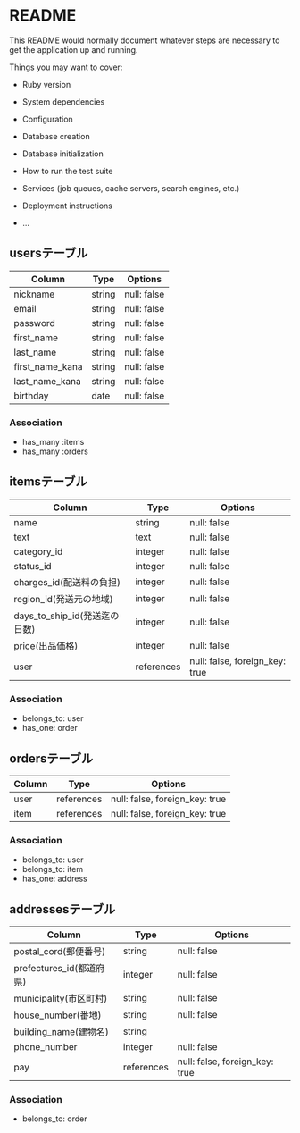 # README

This README would normally document whatever steps are necessary to get the
application up and running.

Things you may want to cover:

* Ruby version

* System dependencies

* Configuration

* Database creation

* Database initialization

* How to run the test suite

* Services (job queues, cache servers, search engines, etc.)

* Deployment instructions

* ...

## usersテーブル

| Column               | Type       | Options                        |
| ------               | ---------- | ------------------------------ |
| nickname             | string     | null: false                    |
| email                | string     | null: false                    |
| password             | string     | null: false                    |
| first_name           | string     | null: false                    |
| last_name            | string     | null: false                    |
| first_name_kana      | string     | null: false                    |
| last_name_kana       | string     | null: false                    |
| birthday             | date       | null: false                    |

### Association
- has_many :items
- has_many :orders

## itemsテーブル

| Column                      | Type       | Options                        |
| ------                      | ---------- | ------------------------------ |
| name                        | string     | null: false                    |
| text                        | text       | null: false                    |
| category_id                 | integer    | null: false                    |
| status_id                   | integer    | null: false                    |
| charges_id(配送料の負担)      | integer    | null: false                    |
| region_id(発送元の地域)       | integer    | null: false                    |
| days_to_ship_id(発送迄の日数) | integer    | null: false                    |
| price(出品価格)              | integer    | null: false                    |
| user                        | references | null: false, foreign_key: true |

### Association

- belongs_to: user
- has_one: order

## ordersテーブル

| Column                      | Type           | Options                        |
| ------                      | ----------     | ------------------------------ |
| user                        | references     | null: false, foreign_key: true |
| item                        | references     | null: false, foreign_key: true |

### Association

- belongs_to: user
- belongs_to: item
- has_one: address

## addressesテーブル

| Column                      | Type           | Options                        |
| ------                      | ----------     | ------------------------------ |
| postal_cord(郵便番号)         | string         | null: false                    |
| prefectures_id(都道府県)      | integer        | null: false                    |
| municipality(市区町村)        | string         | null: false                    |
| house_number(番地)           | string         | null: false                    |
| building_name(建物名)         | string         |                                |
| phone_number                | integer        | null: false                    |
| pay                         | references     | null: false, foreign_key: true |

### Association

- belongs_to: order







